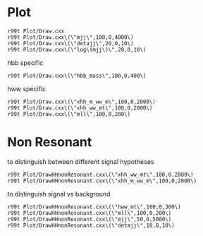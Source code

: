 Plot
=======

    r99t Plot/Draw.cxx
    r99t Plot/Draw.cxx\(\"mjj\",100,0,4000\)
    r99t Plot/Draw.cxx\(\"detajj\",20,0,10\)
    r99t Plot/Draw.cxx\(\"log\(mjj\)\",20,0,10\)


hbb specific

    r99t Plot/Draw.cxx\(\"hbb_mass\",100,0,400\)

hww specific

    r99t Plot/Draw.cxx\(\"xhh_m_ww_m\",100,0,2000\)
    r99t Plot/Draw.cxx\(\"xhh_ww_mt\",100,0,2000\)
    r99t Plot/Draw.cxx\(\"mll\",100,0,200\)





Non Resonant
=======

to distinguish between different signal hypotheses

    r99t Plot/DrawHHnonResonant.cxx\(\"xhh_ww_mt\",100,0,2000\)
    r99t Plot/DrawHHnonResonant.cxx\(\"xhh_m_ww_m\",100,0,2000\)

to distinguish signal vs background

    r99t Plot/DrawHHnonResonant.cxx\(\"hww_mt\",100,0,300\)
    r99t Plot/DrawHHnonResonant.cxx\(\"mll\",100,0,200\)
    r99t Plot/DrawHHnonResonant.cxx\(\"mjj\",50,0,5000\)
    r99t Plot/DrawHHnonResonant.cxx\(\"detajj\",10,0,10\)


